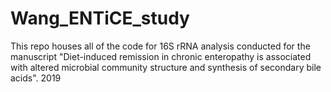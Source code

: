 # Wang_ENTiCE_study
This repo houses all of the code for 16S rRNA analysis conducted for the manuscript "Diet-induced remission in chronic enteropathy is associated with altered microbial community structure and synthesis of secondary bile acids". 2019
